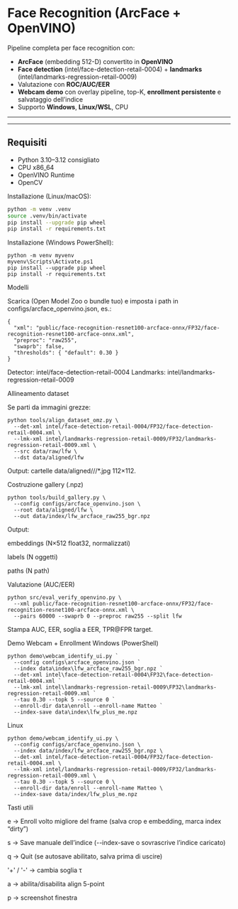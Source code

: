 # Face Recognition (ArcFace + OpenVINO)

Pipeline completa per face recognition con:
- **ArcFace** (embedding 512-D) convertito in **OpenVINO**
- **Face detection** (intel/face-detection-retail-0004) + **landmarks** (intel/landmarks-regression-retail-0009)
- Valutazione con **ROC/AUC/EER**
- **Webcam demo** con overlay pipeline, top-K, **enrollment persistente** e salvataggio dell’indice
- Supporto **Windows**, **Linux/WSL**, CPU
---



---

## Requisiti

- Python 3.10–3.12 consigliato
- CPU x86_64
- OpenVINO Runtime
- OpenCV

Installazione (Linux/macOS):

```bash
python -m venv .venv
source .venv/bin/activate
pip install --upgrade pip wheel
pip install -r requirements.txt
```
Installazione (Windows PowerShell):
```
python -m venv myvenv
myvenv\Scripts\Activate.ps1
pip install --upgrade pip wheel
pip install -r requirements.txt
```
Modelli

Scarica (Open Model Zoo o bundle tuo) e imposta i path in configs/arcface_openvino.json, es.:
```
{
  "xml": "public/face-recognition-resnet100-arcface-onnx/FP32/face-recognition-resnet100-arcface-onnx.xml",
  "preproc": "raw255",
  "swaprb": false,
  "thresholds": { "default": 0.30 }
}

```
Detector: intel/face-detection-retail-0004
Landmarks: intel/landmarks-regression-retail-0009

Allineamento dataset

Se parti da immagini grezze:
```
python tools/align_dataset_omz.py \
  --det-xml intel/face-detection-retail-0004/FP32/face-detection-retail-0004.xml \
  --lmk-xml intel/landmarks-regression-retail-0009/FP32/landmarks-regression-retail-0009.xml \
  --src data/raw/lfw \
  --dst data/aligned/lfw

```
Output: cartelle data/aligned/<dataset>/<identity>/*.jpg 112×112.

Costruzione gallery (.npz)
```
python tools/build_gallery.py \
  --config configs/arcface_openvino.json \
  --root data/aligned/lfw \
  --out data/index/lfw_arcface_raw255_bgr.npz
```


Output:

embeddings (N×512 float32, normalizzati)

labels (N oggetti)

paths (N path)

Valutazione (AUC/EER)
```
python src/eval_verify_openvino.py \
  --xml public/face-recognition-resnet100-arcface-onnx/FP32/face-recognition-resnet100-arcface-onnx.xml \
  --pairs 60000 --swaprb 0 --preproc raw255 --split lfw
```

Stampa AUC, EER, soglia a EER, TPR@FPR target.

Demo Webcam + Enrollment
Windows (PowerShell)
```
python demo\webcam_identify_ui.py `
  --config configs\arcface_openvino.json `
  --index data\index\lfw_arcface_raw255_bgr.npz `
  --det-xml intel\face-detection-retail-0004\FP32\face-detection-retail-0004.xml `
  --lmk-xml intel\landmarks-regression-retail-0009\FP32\landmarks-regression-retail-0009.xml `
  --tau 0.30 --topk 5 --source 0 `
  --enroll-dir data\enroll --enroll-name Matteo `
  --index-save data\index\lfw_plus_me.npz
```
Linux
```
python demo/webcam_identify_ui.py \
  --config configs/arcface_openvino.json \
  --index data/index/lfw_arcface_raw255_bgr.npz \
  --det-xml intel/face-detection-retail-0004/FP32/face-detection-retail-0004.xml \
  --lmk-xml intel/landmarks-regression-retail-0009/FP32/landmarks-regression-retail-0009.xml \
  --tau 0.30 --topk 5 --source 0 \
  --enroll-dir data/enroll --enroll-name Matteo \
  --index-save data/index/lfw_plus_me.npz
```

Tasti utili

e → Enroll volto migliore del frame (salva crop e embedding, marca index “dirty”)

s → Save manuale dell’indice (--index-save o sovrascrive l’indice caricato)

q → Quit (se autosave abilitato, salva prima di uscire)

'+' / '-' → cambia soglia τ

a → abilita/disabilita align 5-point

p → screenshot finestra
